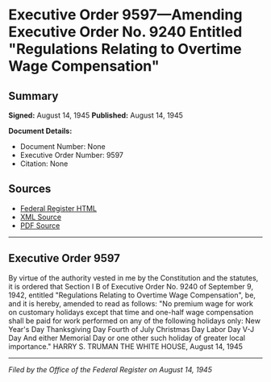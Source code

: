 # Executive Order 9597—Amending Executive Order No. 9240 Entitled "Regulations Relating to Overtime Wage Compensation"

## Summary

**Signed:** August 14, 1945
**Published:** August 14, 1945

**Document Details:**
- Document Number: None
- Executive Order Number: 9597
- Citation: None

## Sources
- [Federal Register HTML](https://www.presidency.ucsb.edu/documents/executive-order-9597-amending-executive-order-no-9240-entitled-regulations-relating)
- [XML Source](None)
- [PDF Source](None)

---

## Executive Order 9597

By virtue of the authority vested in me by the Constitution and the statutes, it is ordered that Section I B of Executive Order No. 9240 of September 9, 1942, entitled "Regulations Relating to Overtime Wage Compensation", be, and it is hereby, amended to read as follows:
"No premium wage for work on customary holidays except that time and one-half wage compensation shall be paid for work performed on any of the following holidays only:
New Year's Day
Thanksgiving Day
Fourth of July
Christmas Day
Labor Day
V-J Day
And either Memorial Day or one other such holiday of greater local importance."
HARRY S. TRUMAN
THE WHITE HOUSE,
August 14, 1945

---

*Filed by the Office of the Federal Register on August 14, 1945*
